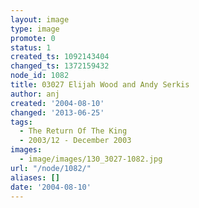 ```yaml
---
layout: image
type: image
promote: 0
status: 1
created_ts: 1092143404
changed_ts: 1372159432
node_id: 1082
title: 03027 Elijah Wood and Andy Serkis
author: anj
created: '2004-08-10'
changed: '2013-06-25'
tags:
  - The Return Of The King
  - 2003/12 - December 2003
images:
  - image/images/130_3027-1082.jpg
url: "/node/1082/"
aliases: []
date: '2004-08-10'
---
```


